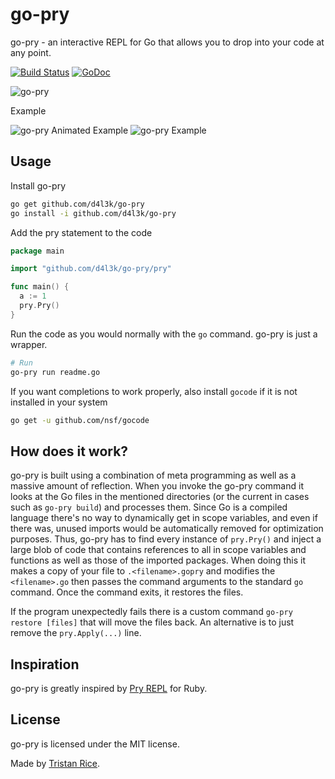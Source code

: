 # go-pry

go-pry - an interactive REPL for Go that allows you to drop into your code at any point.

[![Build Status](https://travis-ci.org/d4l3k/go-pry.svg?branch=master)](https://travis-ci.org/d4l3k/go-pry)
[![GoDoc](https://godoc.org/github.com/d4l3k/go-pry/pry?status.svg)](https://godoc.org/github.com/d4l3k/go-pry/pry)

![go-pry](https://i.imgur.com/yr1BEsK.png)

Example

![go-pry Animated Example](https://i.imgur.com/H8hFzPV.gif)
![go-pry Example](https://i.imgur.com/0rmwVY7.png)



## Usage

Install go-pry
```bash
go get github.com/d4l3k/go-pry
go install -i github.com/d4l3k/go-pry

```

Add the pry statement to the code
```go
package main

import "github.com/d4l3k/go-pry/pry"

func main() {
  a := 1
  pry.Pry()
}
```

Run the code as you would normally with the `go` command. go-pry is just a wrapper.
```bash
# Run
go-pry run readme.go
```

If you want completions to work properly, also install `gocode` if it
is not installed in your system

```bash
go get -u github.com/nsf/gocode
```


## How does it work?
go-pry is built using a combination of meta programming as well as a massive amount of reflection. When you invoke the go-pry command it looks at the Go files in the mentioned directories (or the current in cases such as `go-pry build`) and processes them. Since Go is a compiled language there's no way to dynamically get in scope variables, and even if there was, unused imports would be automatically removed for optimization purposes. Thus, go-pry has to find every instance of `pry.Pry()` and inject a large blob of code that contains references to all in scope variables and functions as well as those of the imported packages. When doing this it makes a copy of your file to `.<filename>.gopry` and modifies the `<filename>.go` then passes the command arguments to the standard `go` command. Once the command exits, it restores the files.

If the program unexpectedly fails there is a custom command `go-pry restore [files]` that will move the files back. An alternative is to just remove the `pry.Apply(...)` line.

## Inspiration

go-pry is greatly inspired by [Pry REPL](http://pryrepl.org) for Ruby.

## License

go-pry is licensed under the MIT license.

Made by [Tristan Rice](https://fn.lc).
